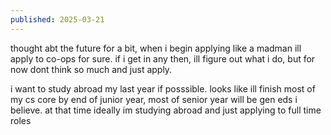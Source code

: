 ```yaml
---
published: 2025-03-21
---
```


thought abt the future for a bit, when i begin applying like a madman ill apply to co-ops for sure. if i get in any then, ill figure out what i do, but for now dont think so much and just apply.

i want to study abroad my last year if posssible. looks like ill finish most of my cs core by end of junior year, most of senior year will be gen eds i believe. at that time ideally im studying abroad and just applying to full time roles